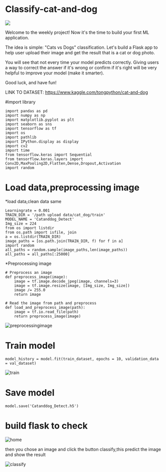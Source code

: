 # Classify-cat-and-dog

![](https://storage.googleapis.com/kaggle-competitions/kaggle/3362/media/woof_meow.jpg)

Welcome to the weekly project! Now it's the time to build your first ML application.

The idea is simple: "Cats vs Dogs" classification. Let's build a Flask app to help user upload their image and get the result that is a cat or dog photo.

You will see that not every time your model predicts correctly. Giving users a way to correct the answer if it's wrong or confirm if it's right will be very helpful to improve your model (make it smarter). 

Good luck, and have fun!


LINK TO DATASET: https://www.kaggle.com/tongpython/cat-and-dog

#import library
```
import pandas as pd
import numpy as np
import matplotlib.pyplot as plt
import seaborn as sns
import tensorflow as tf
import os
import pathlib
import IPython.display as display
import cv2
import time
from tensorflow.keras import Sequential
from tensorflow.keras.layers import Conv2D,MaxPooling2D,Flatten,Dense,Dropout,Activation
import random
```
# Load data,preprocessing image
*load data,clean data same 
```
Learningrate = 0.001
TRAIN_DIR = '/path upload data/cat_dog/train'
MODEL_NAME = 'Catanddog_Detect'
Img_size = 224
from os import listdir
from os.path import isfile, join
a = os.listdir(TRAIN_DIR)
image_paths = [os.path.join(TRAIN_DIR, f) for f in a]
import random
all_paths = random.sample(image_paths,len(image_paths))
all_paths = all_paths[:25000]
```
*Preprocessing image
```
# Preprocess an image
def preprocess_image(image):
    image = tf.image.decode_jpeg(image, channels=3)
    image = tf.image.resize(image, [Img_size, Img_size])
    image /= 255.0
    return image

# Read the image from path and preprocess
def load_and_preprocess_image(path):
    image = tf.io.read_file(path)
    return preprocess_image(image)
```
![preprocessingimage](https://user-images.githubusercontent.com/61773507/96670199-ff9ea880-1388-11eb-91e0-7b2557267951.png)
# Train model
```
model_history = model.fit(train_dataset, epochs = 10, validation_data = val_dataset)
```
![train](https://user-images.githubusercontent.com/61773507/96669857-4c35b400-1388-11eb-976b-9f6ad4c36c9c.png)

# Save model
```
model.save('Catanddog_Detect.h5')
```

# build flask to check
![home](https://user-images.githubusercontent.com/61773507/139358763-aa7de629-324f-48be-a3db-a8c0dd1ad1e4.jpg)

then you chose an image and click the button classify,this predict the image and show the result

![classify](https://user-images.githubusercontent.com/61773507/139358953-d913b7ab-9f0d-431a-ab3e-d7420ca17c17.jpg)

